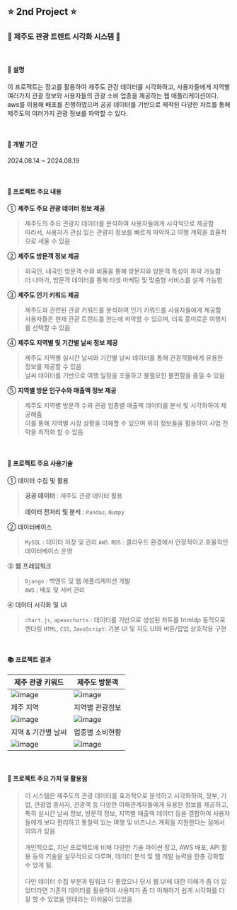 ## ⭐️ 2nd Project ⭐️

### 🍊 제주도 관광 트렌트 시각화 시스템 🍊
<br>
<h4>📌 설명</h4> 

이 프로젝트는 장고를 활용하여 제주도 관강 데이터를 시각화하고, 사용자들에게 지역별 여러가지 관광 정보와 사용자들의 관광 소비 업종을 제공하는 웹 애플리케이션이다.<br>
aws를 이용해 배포를 진행하였으며 공공 데이터를 기반으로 제작된 다양한 차트를 통해 제주도의 여러가지 관광 정보를 파악할 수 있다.

<br>
 
#### 📌 개발 기간
 2024.08.14 ~ 2024.08.19 

<br>

#### 📌 프로젝트 주요 내용
① **제주도 주요 관광 데이터 정보 제공**
> 제주도의 주요 관광지 데이터를 분석하여 사용자들에게 시각적으로 제공함<br>
> 따라서, 사용자가 관심 있는 관광지 정보를 빠르게 파악하고 여행 계획을 효율적으로 세울 수 있음

② **제주도 방문객 정보 제공**
> 외국인, 내국인 방문객 수와 비율을 통해 방문지와 방문객 특성이 파악 가능함<br>
> 더 나아가, 방문객 데이터를 통해 타겟 마케팅 및 맞춤형 서비스를 설계 가능함<br>

③ **제주도 인기 키워드 제공**
> 제주도와 관련된 관광 키워드를 분석하여 인기 키워드를 사용자들에게 제공함<br>
> 사용자들은 현재 관괃 트렌드를 한눈에 파악할 수 있으며, 더욱 흥미로운 여행지를 선택할 수 있음

④ **제주도 지역별 및 기간별 날씨 정보 제공**
> 제주도 지역별 실시간 날씨와 기간별 날씨 데이터를 통해 관광객들에게 유용한 정보를 제공할 수 있음<br>
> 날씨 데이터를 기반으로 여행 일정을 조율하고 불필요한 불편함을 줄일 수 있음

⑤ **지역별 방문 인구수와 매출액 정보 제공**
> 제주도 지역별 방문객 수와 관광 업종별 매출액 데이터를 분석 및 시각화하여 제공해줌<br>
> 이를 통해 지역별 시장 상황을 이해할 수 있으며 위의 정보들을 활용하여 사업 전략을 최적화 할 수 있음

<br>

#### 📌 프로젝트 주요 사용기술
① 데이터 수집 및 활용
> **공공 데이터** : 제주도 관광 데이터 활용<br><br>
> **데이터 전처리 및 분석** : `Pandas`, `Numpy`

② 데이터베이스
> `MySQL` : 데이터 저장 및 관리
> `AWS RDS` : 클라우드 환경에서 안정적이고 효율적인 데이터베이스 운영

⓷ 웹 프레임워크
> `Django` : 백엔드 및 웹 애플리케이션 개발<br>
> `AWS` : 배포 및 서버 관리

⓸ 데이터 시각화 및 UI 
> `chart.js`, `apeaxcharts` : 데이터를 기반으로 생성된 차트를 htmldp 동적으로 랜더링
> `HTML`, `CSS`, `JavaScript`: 기본 UI 및 지도 UI와 버튼/팝업 상호작용 구현
<br> 

#### 📚 프로젝트 결과

| 제주 관광 키워드 | 제주도 방문객 | 
|--|--|
| ![image](https://github.com/Gunayeon/SKN_mini_project/blob/main/img/keyword.png) | ![image](https://github.com/Gunayeon/SKN_mini_project/blob/main/img/visitor.png) |
| 제주 지역 | 지역별 관광정보 |
| ![image](https://github.com/Gunayeon/SKN_mini_project/blob/main/img/region.png) | ![image](https://github.com/Gunayeon/SKN_mini_project/blob/main/img/region_detail.png)
| 지역 & 기간별 날씨 | 업종별 소비현황 |
| ![image](https://github.com/Gunayeon/SKN_mini_project/blob/main/img/weather.png) | ![image](https://github.com/Gunayeon/SKN_mini_project/blob/main/img/consume.png)

<br>

#### 🎯 프로젝트 주요 가치 및 활용점
> 이 시스템은 제주도의 관광 데이터를 효과적으로 분석하고 시각화하여, 정부, 기업, 관광업 종사자, 관광객 등 다양한 이해관계자들에게 유용한 정보를 제공하고,
특히 실시간 날씨 정보, 방문객 정보, 지역별 매출액 데이터 등을 결합하여 사용자들에게 보다 편리하고 통찰력 있는 여행 및 비즈니스 계획을 지원한다는 점에서 의의가 있음<br><br>
> 개인적으로, 지난 프로젝트에 비해 다양한 기술 파이썬 장고, AWS 배포, API 활용 등의 기술을 실무적으로 다루며, 데이터 분석 및 웹 개발 능력을 한층 강화할 수 았게 됨.<br><br>
> 다만 데이터 수집 부분과 팀워크 다 좋았으나 당시 웹 UI에 대한 이해가 좀 더 있었더라면 기존의 데이터를 활용하여 사용자가 좀 더 이해하기 쉽게 시각화를 더 잘 할 수 있었을 텐데라는 아쉬움이 있었음

